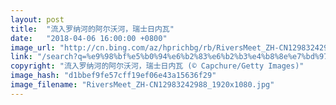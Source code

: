 ```yaml
---
layout: post
title:  "流入罗纳河的阿尔沃河，瑞士日内瓦"
date:   "2018-04-06 16:00:00 +0800"
image_url: "http://cn.bing.com/az/hprichbg/rb/RiversMeet_ZH-CN12983242988_1920x1080.jpg"
link: "/search?q=%e9%98%bf%e5%b0%94%e6%b2%83%e6%b2%b3%e4%b8%8e%e7%bd%97%e7%ba%b3%e6%b2%b3&form=hpcapt&mkt=zh-cn"
copyright: "流入罗纳河的阿尔沃河，瑞士日内瓦 (© Capchure/Getty Images)"
image_hash: "d1bbef9fe57cff19ef06e43a15636f29"
image_filename: "RiversMeet_ZH-CN12983242988_1920x1080.jpg"
---
```

